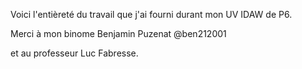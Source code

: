 Voici l'entièreté du travail que j'ai fourni durant mon UV IDAW de P6.

Merci à mon binome Benjamin Puzenat @ben212001

et au professeur Luc Fabresse.